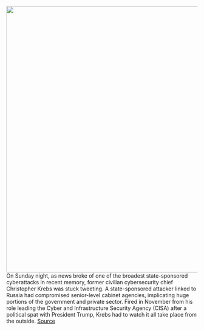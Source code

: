 <img src='https://cdn.vox-cdn.com/thumbor/lj0Z3AoEn-n-Y-XKsZG_MIEBWW4=/0x0:5568x3712/1200x800/filters:focal(2339x1411:3229x2301)/cdn.vox-cdn.com/uploads/chorus_image/image/68510873/863052542.0.jpg' width='700px' /><br/>
On Sunday night, as news broke of one of the broadest state-sponsored cyberattacks in recent memory, former civilian cybersecurity chief Christopher Krebs was stuck tweeting. A state-sponsored attacker linked to Russia had compromised senior-level cabinet agencies, implicating huge portions of the government and private sector. Fired in November from his role leading the Cyber and Infrastructure Security Agency (CISA) after a political spat with President Trump, Krebs had to watch it all take place from the outside.
<a href='https://www.theverge.com/2020/12/14/22174429/solarwinds-hack-russia-cisa-christopher-krebs-cybersecurity-infrastructure'> Source <a/>
